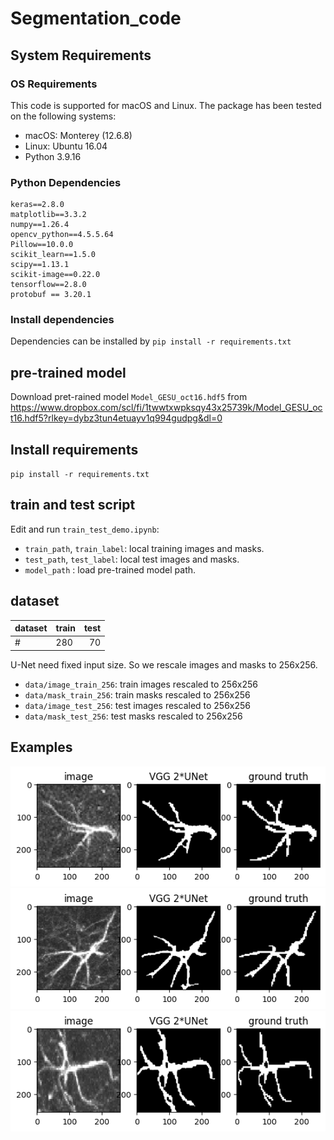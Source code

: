 # Segmentation_code
## System Requirements
### OS Requirements
This code is supported for macOS and Linux. The package has been tested on the following systems:
- macOS: Monterey (12.6.8)
- Linux: Ubuntu 16.04
- Python 3.9.16
### Python Dependencies


```
keras==2.8.0
matplotlib==3.3.2
numpy==1.26.4
opencv_python==4.5.5.64
Pillow==10.0.0
scikit_learn==1.5.0
scipy==1.13.1
scikit-image==0.22.0
tensorflow==2.8.0
protobuf == 3.20.1
```
### Install dependencies
Dependencies can be installed by `pip install -r requirements.txt`




## pre-trained model
Download pret-rained model `Model_GESU_oct16.hdf5` from https://www.dropbox.com/scl/fi/1twwtxwpksqy43x25739k/Model_GESU_oct16.hdf5?rlkey=dybz3tun4etuayv1q994gudpg&dl=0

## Install requirements
`pip install -r requirements.txt`

## train and test script
Edit and run `train_test_demo.ipynb`:

 - `train_path`, `train_label`: local training images and masks.
 - `test_path`, `test_label`: local test images and masks.
 - `model_path` : load pre-trained model path.

## dataset

| dataset  | train | test |
|:--------------- |----|----:|
| # |  280 | 70 |

U-Net need fixed input size. So we rescale images and masks to 256x256.

- `data/image_train_256`: train images rescaled to 256x256
- `data/mask_train_256`: train masks rescaled to 256x256
- `data/image_test_256`: test images rescaled to 256x256
- `data/mask_test_256`: test masks rescaled to 256x256

## Examples
![example1](https://github.com/zhaoheng001/Segmentation_code/blob/main/results/result1.png)
![example2](https://github.com/zhaoheng001/Segmentation_code/blob/main/results/result2.png)
![example3](https://github.com/zhaoheng001/Segmentation_code/blob/main/results/result3.png)



